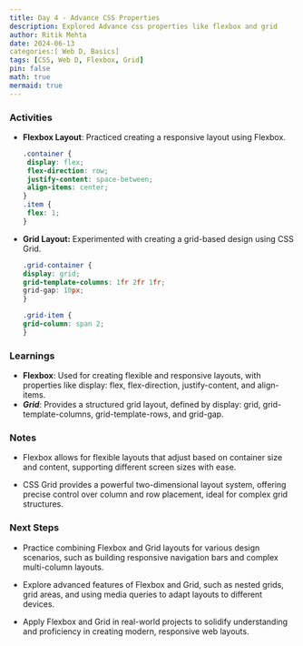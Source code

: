 ```yaml
---
title: Day 4 - Advance CSS Properties
description: Explored Advance css properties like flexbox and grid
author: Ritik Mehta
date: 2024-06-13
categories:[ Web D, Basics]
tags: [CSS, Web D, Flexbox, Grid]
pin: false
math: true
mermaid: true
---
```


### Activities
- **Flexbox Layout**:
Practiced creating a responsive layout using Flexbox.

   ```css
  .container {
    display: flex;
    flex-direction: row;
    justify-content: space-between;
    align-items: center;
  }
  .item {
    flex: 1;
  }
  ```

- **Grid Layout:**
Experimented with creating a grid-based design using CSS Grid.

    ```css
    .grid-container {
    display: grid;
    grid-template-columns: 1fr 2fr 1fr;
    grid-gap: 10px;
    }

    .grid-item {
    grid-column: span 2;
    }
    ```

### Learnings

- **Flexbox**: Used for creating flexible and responsive layouts, with properties like display: flex, flex-direction, justify-content, and align-items.
- ***Grid***: Provides a structured grid layout, defined by display: grid, grid-template-columns, grid-template-rows, and grid-gap.

### Notes
- Flexbox allows for flexible layouts that adjust based on container size and content, supporting different screen sizes with ease.

- CSS Grid provides a powerful two-dimensional layout system, offering precise control over column and row placement, ideal for complex grid structures.

### Next Steps
- Practice combining Flexbox and Grid layouts for various design scenarios, such as building responsive navigation bars and complex multi-column layouts.

- Explore advanced features of Flexbox and Grid, such as nested grids, grid areas, and using media queries to adapt layouts to different devices.

- Apply Flexbox and Grid in real-world projects to solidify understanding and proficiency in creating modern, responsive web layouts.



